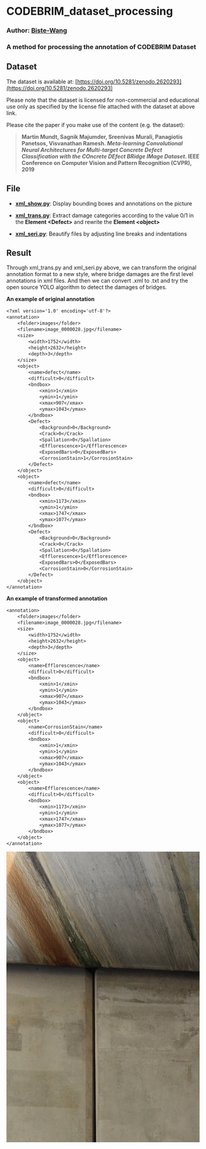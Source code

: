 # CODEBRIM_dataset_processing
### Author: [**Biste-Wang**](https://github.com/Biste-Wang)
### A method for processing the annotation of CODEBRIM Dataset

## Dataset
The dataset is available at: [https://doi.org/10.5281/zenodo.2620293](https://doi.org/10.5281/zenodo.2620293) 

Please note that the dataset is licensed for non-commercial and educational use only as specified by the license file attached with the dataset at above link. 

Please cite the paper if you make use of the content (e.g. the dataset):

> **Martin Mundt, Sagnik Majumder, Sreenivas Murali, Panagiotis Panetsos, Visvanathan Ramesh.
> *Meta-learning Convolutional Neural Architectures for Multi-target Concrete Defect Classification with the COncrete DEfect BRidge IMage Dataset.*
> IEEE Conference on Computer Vision and Pattern Recognition (CVPR), 2019**

## File
* [**xml_show.py**](https://github.com/Biste-Wang/CODEBRIM_dataset_processing/blob/main/xml_show.py): Display bounding boxes and annotations on the picture 

* [**xml_trans.py**](https://github.com/Biste-Wang/CODEBRIM_dataset_processing/blob/main/xml_trans.py): Extract damage categories according to the value 0/1 in the **Element \<Defect>** and rewrite the **Element \<object>**  

* [**xml_seri.py**](https://github.com/Biste-Wang/CODEBRIM_dataset_processing/blob/main/xml_seri.py): Beautify files by adjusting line breaks and indentations 

## Result
Through xml_trans.py and xml_seri.py above, we can transform the original annotation format to a new style, where bridge damages are the first level annotations in xml files. And then we can convert .xml to .txt and try the open source YOLO algorithm to detect the damages of bridges.

**An example of original annotation**
```
<?xml version='1.0' encoding='utf-8'?>
<annotation>
	<folder>images</folder>
	<filename>image_0000028.jpg</filename>
	<size>
		<width>1752</width>
		<height>2632</height>
		<depth>3</depth>
	</size>
	<object>
		<name>defect</name>
		<difficult>0</difficult>
		<bndbox>
			<xmin>1</xmin>
			<ymin>1</ymin>
			<xmax>907</xmax>
			<ymax>1043</ymax>
		</bndbox>
		<Defect>
			<Background>0</Background>
			<Crack>0</Crack>
			<Spallation>0</Spallation>
			<Efflorescence>1</Efflorescence>
			<ExposedBars>0</ExposedBars>
			<CorrosionStain>1</CorrosionStain>
		</Defect>
	</object>
	<object>
		<name>defect</name>
		<difficult>0</difficult>
		<bndbox>
			<xmin>1173</xmin>
			<ymin>1</ymin>
			<xmax>1747</xmax>
			<ymax>1077</ymax>
		</bndbox>
		<Defect>
			<Background>0</Background>
			<Crack>0</Crack>
			<Spallation>0</Spallation>
			<Efflorescence>1</Efflorescence>
			<ExposedBars>0</ExposedBars>
			<CorrosionStain>0</CorrosionStain>
		</Defect>
	</object>
</annotation>
```

**An example of transformed annotation**
```
<annotation>
	<folder>images</folder>
	<filename>image_0000028.jpg</filename>
	<size>
		<width>1752</width>
		<height>2632</height>
		<depth>3</depth>
	</size>
	<object>
		<name>Efflorescence</name>
		<difficult>0</difficult>
		<bndbox>
			<xmin>1</xmin>
			<ymin>1</ymin>
			<xmax>907</xmax>
			<ymax>1043</ymax>
		</bndbox>
	</object>
	<object>
		<name>CorrosionStain</name>
		<difficult>0</difficult>
		<bndbox>
			<xmin>1</xmin>
			<ymin>1</ymin>
			<xmax>907</xmax>
			<ymax>1043</ymax>
		</bndbox>
	</object>
	<object>
		<name>Efflorescence</name>
		<difficult>0</difficult>
		<bndbox>
			<xmin>1173</xmin>
			<ymin>1</ymin>
			<xmax>1747</xmax>
			<ymax>1077</ymax>
		</bndbox>
	</object>
</annotation>
```

![image](image_0000028.jpg)
